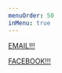 ```yaml
---
menuOrder: 50
inMenu: true
---
```


<a href="mailto:blarestew@gmail.com?subject=subject text">EMAIL!!!</a>

<a href="https https://www.facebook.com/BlareStew/?subject=subject text">FACEBOOK!!!</a>
